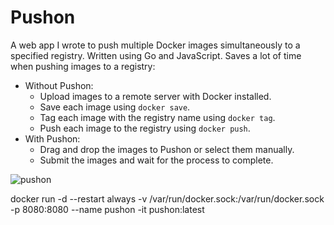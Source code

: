 # Pushon
A web app I wrote to push multiple Docker images simultaneously to a specified registry.
Written using Go and JavaScript.
Saves a lot of time when pushing images to a registry:
* Without Pushon:
  * Upload images to a remote server with Docker installed.
  * Save each image using ```docker save```.
  * Tag each image with the registry name using ```docker tag```.
  * Push each image to the registry using ```docker push```.
* With Pushon:
  * Drag and drop the images to Pushon or select them manually.
  * Submit the images and wait for the process to complete.
  
<img src="https://i.imgur.com/mu2a05J.png" alt="pushon"/>

docker run -d --restart always -v /var/run/docker.sock:/var/run/docker.sock -p 8080:8080 --name pushon -it pushon:latest
